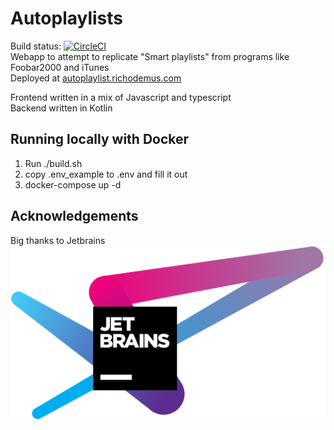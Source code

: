 # Autoplaylists
Build status: [![CircleCI](https://circleci.com/gh/RichoDemus/autoplaylist/tree/master.svg?style=svg)](https://circleci.com/gh/RichoDemus/autoplaylist/tree/master)  
Webapp to attempt to replicate "Smart playlists" from programs like Foobar2000 and iTunes  
Deployed at [autoplaylist.richodemus.com](https://autoplaylist.richodemus.com)

Frontend written in a mix of Javascript and typescript  
Backend written in Kotlin

## Running locally with Docker
1. Run ./build.sh
2. copy .env_example to .env and fill it out
2. docker-compose up -d

## Acknowledgements
Big thanks to Jetbrains  
[![Alt text](./docs/jetbrains.svg)](https://www.jetbrains.com/?from=autoplaylist)
